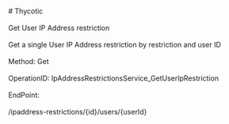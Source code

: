 <br>#     Thycotic</br>
<br>Get User IP Address restriction</br>
<br>Get a single User IP Address restriction by restriction and user ID</br>
<br>Method: Get</br>
<br>OperationID: IpAddressRestrictionsService_GetUserIpRestriction</br>
<br>EndPoint:</br>
<br>/ipaddress-restrictions/{id}/users/{userId}</br>
